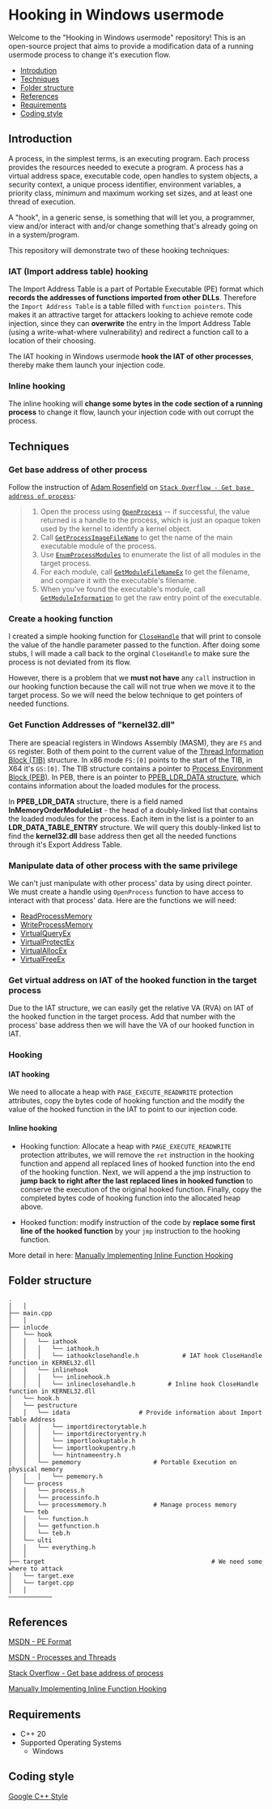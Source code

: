 # Hooking in Windows usermode
 
Welcome to the "Hooking in Windows usermode" repository! This is an open-source project that aims to provide a modification data of a running usermode process to change it's execution flow.

- [Introdution](#introduction)
- [Techniques](#techniques)
- [Folder structure](#folder-structure)
- [References](#references)
- [Requirements](#requirements)
- [Coding style](#coding-style)

Introduction
----------------

A process, in the simplest terms, is an executing program. Each process provides the resources needed to execute a program. A process has a virtual address space, executable code, open handles to system objects, a security context, a unique process identifier, environment variables, a priority class, minimum and maximum working set sizes, and at least one thread of execution.

A "hook", in a generic sense, is something that will let you, a programmer, view and/or interact with and/or change something that's already going on in a system/program.

This repository will demonstrate two of these hooking techniques:

### IAT (Import address table) hooking

The Import Address Table is a part of Portable Executable (PE) format which **records the addresses of functions imported from other DLLs**. Therefore the `Import Address Table` is a table filled with `function pointers`. This makes it an attractive target for attackers looking to achieve remote code injection, since they can **overwrite** the entry in the Import Address Table (using a write-what-where vulnerability) and redirect a function call to a location of their choosing.

The IAT hooking in Windows usermode **hook the IAT of other processes**, thereby make them launch your injection code. 

### Inline hooking

The inline hooking will **change some bytes in the code section of a running process** to change it flow, launch your injection code with out corrupt the process.

Techniques
----------------

### Get base address of other process

Follow the instruction of [Adam Rosenfield](https://stackoverflow.com/users/9530/adam-rosenfield) on [`Stack Overflow - Get base address of process`](https://stackoverflow.com/questions/14467229/get-base-address-of-process):

> 1. Open the process using [`OpenProcess`](https://learn.microsoft.com/vi-vn/windows/win32/api/processthreadsapi/nf-processthreadsapi-openprocess) -- if successful, the value returned is a handle to the process, which is just an opaque token used by the kernel to identify a kernel object.
> 2. Call [`GetProcessImageFileName`](https://learn.microsoft.com/vi-vn/windows/win32/api/psapi/nf-psapi-getprocessimagefilenamea) to get the name of the main executable module of the process.
> 3. Use [`EnumProcessModules`](https://learn.microsoft.com/vi-vn/windows/win32/api/psapi/nf-psapi-enumprocessmodules) to enumerate the list of all modules in the target process.
> 4. For each module, call [`GetModuleFileNameEx`](https://learn.microsoft.com/vi-vn/windows/win32/api/psapi/nf-psapi-getmodulefilenameexa) to get the filename, and compare it with the executable's filename.
> 5. When you've found the executable's module, call [`GetModuleInformation`](https://learn.microsoft.com/vi-vn/windows/win32/api/psapi/nf-psapi-getmoduleinformation) to get the raw entry point of the executable.

### Create a hooking function

I created a simple hooking function for [`CloseHandle`](https://learn.microsoft.com/en-us/windows/win32/api/handleapi/nf-handleapi-closehandle) that will print to console the value of the handle parameter passed to the function. After doing some stubs, I will made a call back to the orginal `CloseHandle` to make sure the process is not deviated from its flow.

However, there is a problem that we **must not have** any `call` instruction in our hooking function because the call will not true when we move it to the target process. So we will need the below technique to get pointers of needed functions.

### Get Function Addresses of "kernel32.dll"

There are speacial registers in Windows Assembly (MASM), they are `FS` and `GS` register. Both of them point to the current value of the [Thread Information Block (TIB)](https://learn.microsoft.com/en-us/windows/win32/api/winternl/ns-winternl-teb) structure. In x86 mode `FS:[0]` points to the start of the TIB, in X64 it's `GS:[0]`. The TIB structure contains a pointer to [Process Environment Block (PEB)](https://learn.microsoft.com/en-us/windows/win32/api/winternl/ns-winternl-peb). In PEB, there is an pointer to [PPEB_LDR_DATA structure](https://learn.microsoft.com/en-us/windows/win32/api/winternl/ns-winternl-peb_ldr_data), which contains information about the loaded modules for the process. 

In **PPEB_LDR_DATA** structure, there is a field named **InMemoryOrderModuleList** - the head of a doubly-linked list that contains the loaded modules for the process. Each item in the list is a pointer to an **LDR_DATA_TABLE_ENTRY** structure. We will query this doubly-linked list to find the **kernel32.dll** base address then get all the needed functions through it's Export Address Table.

### Manipulate data of other process with the same privilege

We can't just manipulate with other process' data by using direct pointer. We must create a handle using `OpenProcess` function to have access to interact with that process' data. Here are the functions we will need:

* [ReadProcessMemory](https://learn.microsoft.com/en-us/windows/win32/api/memoryapi/nf-memoryapi-readprocessmemory)
* [WriteProcessMemory](https://learn.microsoft.com/en-us/windows/win32/api/memoryapi/nf-memoryapi-writeprocessmemory)
* [VirtualQueryEx](https://learn.microsoft.com/en-us/windows/win32/api/memoryapi/nf-memoryapi-virtualqueryex)
* [VirtualProtectEx](https://learn.microsoft.com/en-us/windows/win32/api/memoryapi/nf-memoryapi-virtualprotectex)
* [VirtualAllocEx](https://learn.microsoft.com/en-us/windows/win32/api/memoryapi/nf-memoryapi-virtualallocex)
* [VirtualFreeEx](https://learn.microsoft.com/en-us/windows/win32/api/memoryapi/nf-memoryapi-virtualfreeex)

### Get virtual address on IAT of the hooked function in the target process

Due to the IAT structure, we can easily get the relative VA (RVA) on IAT of the hooked function in the target process. Add that number with the process' base address then we will have the VA of our hooked function in IAT.

### Hooking

#### IAT hooking

We need to allocate a heap with `PAGE_EXECUTE_READWRITE` protection attributes, copy the bytes code of hooking function and the modify the value of the hooked function in the IAT to point to our injection code.

#### Inline hooking

* Hooking function: Allocate a heap with `PAGE_EXECUTE_READWRITE` protection attributes, we will remove the `ret` instruction in the hooking function and append all replaced lines of hooked function into the end of the hooking function. Next, we will append a the jmp instruction to **jump back to right after the last replaced lines in hooked function** to conserve the execution of the original hooked function. Finally, copy the completed bytes code of hooking function into the allocated heap above.

* Hooked function: modify instruction of the code by **replace some first line of the hooked function** by your `jmp` instruction to the hooking function.

More detail in here: [Manually Implementing Inline Function Hooking](https://blog.securehat.co.uk/process-injection/manually-implementing-inline-function-hooking)

Folder structure
----------------
```
.                           
│   │
├── main.cpp
│   │
├── inlucde
│   └── hook
│   │   └── iathook
│   │   │   └── iathook.h
│   │   │   └── iathookclosehandle.h			# IAT hook CloseHandle function in KERNEL32.dll
│   │   └── inlinehook
│   │   │   └── inlinehook.h
│   │   │   └── inlineclosehandle.h			# Inline hook CloseHandle function in KERNEL32.dll
│   └── hook.h
│   └── pestructure                                        
│   │   └── idata					# Provide information about Import Table Address
│   │   │   └── importdirectorytable.h
│   │   │   └── importdirectoryentry.h
│   │   │   └── importlookuptable.h
│   │   │   └── importlookupentry.h
│   │   │   └── hintnameentry.h
│   │   └── pememory					# Portable Execution on physical memory
│   │   │   └── pememory.h
│   └── process
│   │   └── process.h
│   │   └── processinfo.h
│   │   └── processmemory.h				# Manage process memory
│   └── teb
│   │   └── function.h
│   │   └── getfunction.h
│   │   └── teb.h
│   └── ulti
│   │   └── everything.h
│   │
├── target                                              # We need some where to attack
│   └── target.exe
│   └── target.cpp
│   │
────────────	
```

References
----------------

[MSDN - PE Format](https://learn.microsoft.com/en-us/windows/win32/debug/pe-format)

[MSDN - Processes and Threads](https://learn.microsoft.com/en-us/windows/win32/procthread/processes-and-threads)

[Stack Overflow - Get base address of process](https://stackoverflow.com/questions/14467229/get-base-address-of-process)

[Manually Implementing Inline Function Hooking](https://blog.securehat.co.uk/process-injection/manually-implementing-inline-function-hooking)

Requirements
---
* C++ 20
* Supported Operating Systems
  * Windows

Coding style
------------
[Google C++ Style](https://google.github.io/styleguide/cppguide.html)
